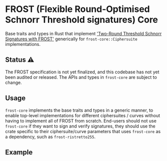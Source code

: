 # FROST (Flexible Round-Optimised Schnorr Threshold signatures) Core

Base traits and types in Rust that implement ['Two-Round Threshold Schnorr Signatures with
FROST'](https://datatracker.ietf.org/doc/draft-irtf-cfrg-frost/) generically for
`frost-core::Ciphersuite` implementations.

## Status ⚠

The FROST specification is not yet finalized, and this codebase has not yet been audited or
released. The APIs and types in `frost-core` are subject to change.

## Usage

`frost-core` implements the base traits and types in a generic manner, to enable top-level
implementations for different ciphersuites / curves without having to implement all of FROST from
scratch. End-users should not use `frost-core` if they want to sign and verify signatures, they
should use the crate specific to their ciphersuite/curve parameters that uses `frost-core` as a
dependency, such as `frost-ristretto255`.

## Example

```rust


```




